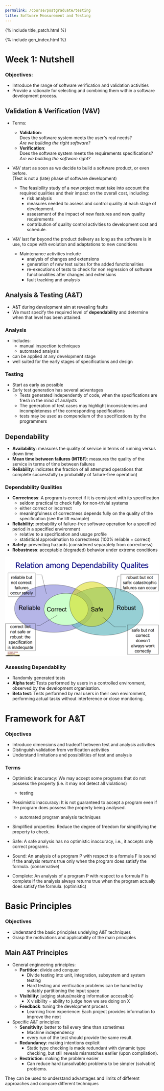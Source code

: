 ```yaml
---
permalink: /course/postgraduate/testing
title: Software Measurement and Testing
---
```


{% include title_patch.html %}

{% include gen_index.html %}

# Week 1: Nutshell

### Objectives:
- Introduce the range of software verification and validation activities
- Provide a rationale for selecting and combining them within a software development process. 
  
## Validation & Verification (V&V)
- Terms: 
    - **Validation**:  
       Does the software system meets the user's real needs?  
       *Are we building the right software?*
    - **Verification**:  
       Does the software system meets the requirements specifications?  
       *Are we building the software right?*

- V&V start as soon as we decide to build a software product, or even before.  
(Test is not a (late) phase of software development)
    - The feasibility study of a new project must take into account 
      the required qualities and their impact on the overall cost, including:
        - risk analysis
        - measures needed to assess and control quality at
        each stage of development.
        - assessment of the impact of new features and new
        quality requirements
        - contribution of quality control activities to
        development cost and schedule.

- V&V last far beyond the product delivery as long as the software is in use, 
  to cope with evolution and adaptations to new conditions
  - Maintenance activities include
    - analysis of changes and extensions
    - generation of new test suites for the added functionalities
    - re-executions of tests to check for non regression of software functionalities 
      after changes and extensions
    - fault tracking and analysis

    
## Analysis & Testing (A&T)
- A&T during development aim at revealing faults 
- We must specify the required level of **dependability** and 
  determine when that level has been attained.

### Analysis
- Includes:
    - manual inspection techniques
    - automated analysis
- can be applied at any development stage
- well suited for the early stages of specifications and design

### Testing
- Start as early as possible
- Early test generation has several advantages
    - Tests generated independently of code, when the specifications are fresh 
      in the mind of analysts
    - The generation of test cases may highlight inconsistencies and 
      incompleteness of the corresponding specifications
    - tests may be used as compendium of the specifications by the programmers
    
## Dependability
- **Availability**: measures the quality of service in terms of running versus down time
- **Mean time between failures (MTBF)**: measures the quality of the service in terms of time
  between failures
- **Reliability**: indicates the fraction of all attempted operations that complete
  successfully (= probability of failure-free operation)
  
### Dependability Qualities
- **Correctness**: A program is correct if it is consistent with its specification
    - seldom practical to check fully for non-trivial systems
    - either correct or incorrect
    - meaningfulness of correctness depends fully on the quality of the specification (see the lift example)
- **Reliability**: probability of failure-free software operation for a specified period in a specified environment
    - relative to a specification and usage profile
    - statistical approximation to correctness (100% reliable = correct)
- **Safety**: preventing hazards (considered separately from correctness)
- **Robustness**: acceptable (degraded) behavior under extreme conditions

![Relationships](/static/course/postgraduate/testing/relationships.png)

### Assessing Dependability
- Randomly generated tests
- **Alpha test**: Tests performed by users in a controlled environment, observed by the development organisation.
- **Beta test**: Tests performed by real users in their own environment, 
  performing actual tasks without interference or close monitoring.
  
# Framework for A&T
### Objectives
- Introduce dimensions and tradeoff between test and analysis activities
- Distinguish validation from verification activities
- Understand limitations and possibilities of test and analysis

### Terms
- Optimistic inaccuracy: We may accept some programs that 
  do not possess the property (i.e. it may not detect all violations)
    - testing
- Pessimistic inaccuracy: It is not guaranteed to accept a program 
  even if the program does possess the property being analysed.
    - automated program analysis techniques
- Simplified properties: Reduce the degree of freedom for simplifying the property to check.

- Safe: A safe analysis has no optimistic inaccuracy, i.e., it accepts only correct programs.
- Sound: An analysis of a program P with respect to a formula F is sound if the analysis returns
  true only when the program does satisfy the formula. (conservative)
- Complete: An analysis of a program P with respect to a formula F is complete if the
  analysis always returns true when the program actually does satisfy the formula. (optimistic)
  
# Basic Principles
### Objectives
- Understand the basic principles undelying A&T techniques
- Grasp the motivations and applicability of the main principles

## Main A&T Principles
- General engineering principles:
    - **Partition**: divide and conquer
        - Divide testing into unit, integration, subsystem and system testing
        - Hard testing and verification problems can be handled by suitably partitioning the input space
    - **Visibility**: judging status(making information accessible)
        - X visibility = ability to judge how we are doing on X
    - **Feedback**: tuning the development process
        - Learning from experience: Each project provides information to improve the next
- Specific A&T principles:
    - **Sensitivity**: better to fail every time than sometimes
        - Machine independency
        - every run of the test should provide the same result.
    - **Redundancy**: making intentions explicit
        - Static type checking is made redundant with dynamic type checking, 
          but still reveals mismatches earlier (upon compilation).
    - **Restriction**: making the problem easier
        - Can reduce hard (unsolvable) problems to be simpler (solvable) problems.

They can be used to understand advantages and limits of different approaches and compare different techniques